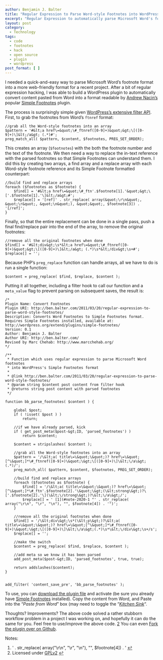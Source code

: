 ```yaml
---
author: Benjamin J. Balter
title: "Regular Expression to Parse Word-style Footnotes into WordPress's Simple Footnotes Format"
excerpt: "Regular Expression to automatically parse Microsoft Word's footnote format into a more web-friendly format for WordPress's Simple Footnotes plugin."
layout: post
category:
  - Technology
tags:
  - code
  - footnotes
  - hack
  - open source
  - plugin
  - wordpress
post_format: [ ]
---
```

I needed a quick-and-easy way to parse Microsoft Word’s footnote format into a more web-friendly format for a recent project. After a bit of regular expression hacking, I was able to build a WordPress plugin to automatically convert content pasted from Word into a format readable by [Andrew Nacin’s](http://andrewnacin.com) popular [Simple Footnotes](http://andrewnacin.com/2010/07/24/simple-footnotes-0-3/) plugin.  
  
The process is surprisingly simple given [WordPress’s extensive filter API](http://codex.wordpress.org/Plugin_API/Filter_Reference). First, to grab the footnotes from Word’s `ftnref` format:

    //grab all the Word-style footnotes into an array
    $pattern = '#&lt;a href\=&quot;\#_ftnref([0-9]+)&quot;&gt;\[([0-9]+)\]&lt;/a&gt; (.*)#';
    preg_match_all( $pattern, $content, $footnotes, PREG_SET_ORDER);
    

This creates an array (`$footnotes`) with the both the footnote number and the text of the footnote. We then need a way to replace the in-text reference with the parsed footnotes so that Simple Footnotes can understand them. I did this by creating two arrays, a find array and a replace array with each Word-style footnote reference and its Simple Footnote formatted counterpart:

    //build find and replace arrays
    foreach ($footnotes as $footnote) {
        $find[] = '#&lt;a href\=&quot;\#_ftn'.$footnote[1].'&quot;&gt;\['.$footnote[1].'\]&lt;/a&gt;#';
        $replace[] = '[ref]' . str_replace( array(&quot;\r\n&quot;, &quot;\r&quot;, &quot;\n&quot;), &quot;&quot;, $footnote[3]) . '[/ref]';
    }
    

Finally, so that the entire replacement can be done in a single pass, push a final find/replace pair into the end of the array, to remove the original footnotes:

    //remove all the original footnotes when done
    $find[] = '#&lt;div&gt;\s*&lt;a href\=&quot;\#_ftnref([0-9]+)&quot;&gt;\[([0-9]+)\]&lt;/a&gt; (.*)\s*&lt;/div&gt;\s+#';
    $replace[] = '';
    

Because PHP’s `preg_replace` function can handle arrays, all we have to do is run a single function:

    $content = preg_replace( $find, $replace, $content );
    

Putting it all together, including a filter hook to call our function and a `meta_value` flag to prevent parsing on subsequent saves, the result is:

    /*
    Plugin Name: Convert Footnotes
    Plugin URI: http://ben.balter.com/2011/03/20/regular-expression-to-parse-word-style-footnotes/
    Description: Converts Word Footnotes to Simple Footnotes format. Requires Simple Footnotes installed, available at: http://wordpress.org/extend/plugins/simple-footnotes/
    Version: 0.1
    Author: Benjamin J. Balter
    Author URI: http://ben.balter.com/
    Revised by Marc Chehab: http://www.marcchehab.org/
    */
    
    /**
     * Function which uses regular expression to parse Microsoft Word footnotes
     * into WordPress's Simple Footnotes format
     *
     * @link http://ben.balter.com/2011/03/20/regular-expression-to-parse-word-style-footnotes/
     * @param string $content post content from filter hook
     * @returns string post content with parsed footnotes
     */
    
    function bb_parse_footnotes( $content ) {
    
    	global $post;
    	if ( !isset( $post ) )
    		return;
    
    	//if we have already parsed, kick
    	if ( get_post_meta($post-&gt;ID, 'parsed_footnotes') )
    		return $content;
    
    	$content = stripslashes( $content );
    
    	//grab all the Word-style footnotes into an array
    	$pattern = '/\&lt;a( title\=\&quot;\&quot;)? href\=\&quot;[^\&quot;]*\#_ftnref([0-9]+)\&quot;\&gt;\[([0-9]+)\]\&lt;\/a\&gt;(.*)/';
    	preg_match_all( $pattern, $content, $footnotes, PREG_SET_ORDER);
    
    	//build find and replace arrays
    	foreach ($footnotes as $footnote) {
    		$find[] = '/\&lt;a( title\=\&quot;\&quot;)? href\=\&quot;[^\&quot;]*\#_ftn'.$footnote[2].'\&quot;\&gt;(\&lt;strong\&gt;)?\['.$footnote[2].'\](\&lt;\/strong\&gt;)?\&lt;\/a\&gt;/';
    		$replace[] = ' [1](#note-2020-1 "' . str_replace( array("\r\n", "\r", "\n"), "", $footnote[4]) . '")';
    	}
    
    	//remove all the original footnotes when done
    	$find[] = '/\&lt;div\&gt;\s*(\&lt;p\&gt;)?\&lt;a( title\=\&quot;\&quot;)? href\=\&quot;[^\&quot;]*\#_ftnref([0-9]+)\&quot;\&gt;\[([0-9]+)\]\&lt;\/a\&gt;(.*)\s*\&lt;\/div\&gt;\s+/s';
    	$replace[] = '';
    
    	//make the switch
    	$content = preg_replace( $find, $replace, $content );
    
    	//add meta so we know it has been parsed
    	add_post_meta($post-&gt;ID, 'parsed_footnotes', true, true);
    
    	return addslashes($content);
    }
    
    
    add_filter( 'content_save_pre', 'bb_parse_footnotes' );
    

To use, you can [download the plugin file](https://github.com/benbalter/Convert-Microsoft-Word-Footnotes-to-WordPress-Simple-Footnotes) and activate (be sure you already have [Simple Footnotes](http://andrewnacin.com/2010/07/24/simple-footnotes-0-3/) installed). Copy the content from Word, and Paste into the “*Paste from Word*” box (may need to toggle the “[*Kitchen Sink*](#note-2020-2 "Licensed under GPLv2")“.

Thoughts? Improvements? The above code solved a rather stubborn workflow problem in a project I was working on, and hopefully it can do the same for you. Feel free to use/improve the above code. [2](http://ben.balter.com/2011/03/20/regular-expression-to-parse-word-style-footnotes/) You can even [Fork the plugin over on Github](#return-note-2020-1).

Notes:

1.  ' . str_replace( array(&quot;\r\n&quot;, &quot;\r&quot;, &quot;\n&quot;), &quot;&quot;, $footnote[4]) . ' [↩](http://wordpress.org/about/gpl/)
2.  Licensed under [GPLv2](#return-note-2020-2) [↩]()